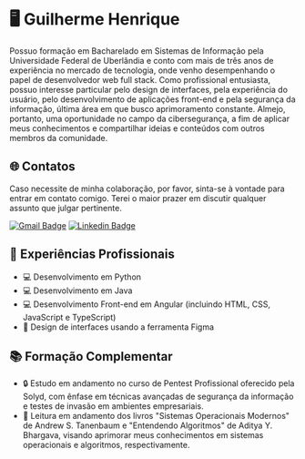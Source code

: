 # 🖥️ Guilherme Henrique

Possuo formação em Bacharelado em Sistemas de Informação pela Universidade Federal de Uberlândia e conto com mais de três anos de experiência no mercado de tecnologia, onde venho desempenhando o papel de desenvolvedor web full stack. Como profissional entusiasta, possuo interesse particular pelo design de interfaces, pela experiência do usuário, pelo desenvolvimento de aplicações front-end e pela segurança da informação, última área em que busco aprimoramento constante. Almejo, portanto, uma oportunidade no campo da cibersegurança, a fim de aplicar meus conhecimentos e compartilhar ideias e conteúdos com outros membros da comunidade.

## 🌐 Contatos

Caso necessite de minha colaboração, por favor, sinta-se à vontade para entrar em contato comigo. Terei o maior prazer em discutir qualquer assunto que julgar pertinente.

[![Gmail Badge](https://img.shields.io/badge/guilhermeher10@gmail.com-B3261E?style=flat-square&logo=gmail&logoColor=white&link=mailto:guilhermeher10@gmail.com)](mailto:guilhermeher10@gmail.com)
[![Linkedin Badge](https://img.shields.io/badge/-Guilherme%20Henrique-0A66C2?style=flat-square&logo=Linkedin&logoColor=white&link=https://www.linkedin.com/in/guilherme-henrique-ciberseguranca/)](https://www.linkedin.com/in/guilherme-henrique-ciberseguranca/)

## 🏢 Experiências Profissionais

* 💻 Desenvolvimento em Python
* 💻 Desenvolvimento em Java
* 💻 Desenvolvimento Front-end em Angular (incluindo HTML, CSS, JavaScript e TypeScript)
* 🎨 Design de interfaces usando a ferramenta Figma

## 📚 Formação Complementar

* 🔒 Estudo em andamento no curso de Pentest Profissional oferecido pela Solyd, com ênfase em técnicas avançadas de segurança da informação e testes de invasão em ambientes empresariais.
* 📖 Leitura em andamento dos livros "Sistemas Operacionais Modernos" de Andrew S. Tanenbaum e "Entendendo Algoritmos" de Aditya Y. Bhargava, visando aprimorar meus conhecimentos em sistemas operacionais e algoritmos, respectivamente.